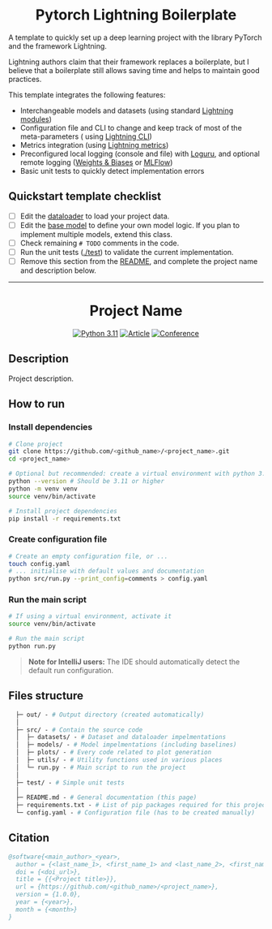<div align="center">

# Pytorch Lightning Boilerplate

</div>

A template to quickly set up a deep learning project with the library PyTorch and the framework Lightning.

Lightning authors claim that their framework replaces a boilerplate,
but I believe that a boilerplate still allows saving time and helps to maintain good practices.

This template integrates the following features:

* Interchangeable models and datasets (using standard [Lightning modules](https://pytorch-lightning.readthedocs.io/en/stable/common/lightning_module.html))
* Configuration file and CLI to change and keep track of most of the meta-parameters (
  using [Lightning CLI](https://pytorch-lightning.readthedocs.io/en/stable/common/hyperparameters.html))
* Metrics integration (using [Lightning metrics](https://pytorch-lightning.readthedocs.io/en/stable/extensions/metrics.html))
* Preconfigured local logging (console and file) with [Loguru](https://github.com/Delgan/loguru), and optional remote
  logging ([Weights & Biases](https://wandb.ai/) or [MLFlow](https://mlflow.org))
* Basic unit tests to quickly detect implementation errors

## Quickstart template checklist

- [ ] Edit the [dataloader](src/datasets/project_dataset.py) to load your project data.
- [ ] Edit the [base model](src/models/base_model.py) to define your own model logic. If you plan to implement multiple
  models, extend this class.
- [ ] Check remaining `# TODO` comments in the code.
- [ ] Run the unit tests ([./test](./test)) to validate the current implementation.
- [ ] Remove this section from the [README](README.md), and complete the project name and description below.

---

[//]: # (TODO: Remove section above)
<div align="center">

# Project Name

[//]: # (TODO: Set up badges with https://shields.io/)
[![Python 3.11](https://img.shields.io/badge/Python-3.11-informational)](https://docs.python.org/3/whatsnew/3.11.html)
[![Article](https://img.shields.io/badge/Article-doi.xxx-success)](https://www.doi.org/)
[![Conference](https://img.shields.io/badge/Conference-doi.xxx-success)](https://www.doi.org/)

</div>

## Description

[//]: # (TODO: Add a description of the project)
Project description.

## How to run

### Install dependencies

```bash
# Clone project
git clone https://github.com/<github_name>/<project_name>.git
cd <project_name>

# Optional but recommended: create a virtual environment with python 3.11
python --version # Should be 3.11 or higher
python -m venv venv
source venv/bin/activate

# Install project dependencies
pip install -r requirements.txt
 ```   

### Create configuration file

```bash
# Create an empty configuration file, or ...
touch config.yaml
# ... initialise with default values and documentation
python src/run.py --print_config=comments > config.yaml
```

### Run the main script

 ```bash
# If using a virtual environment, activate it
source venv/bin/activate

# Run the main script
python run.py
```

> **Note for IntelliJ users:**
> The IDE should automatically detect the default run configuration.

## Files structure

```graphql
  ├─ out/ - # Output directory (created automatically)
  │
  ├─ src/ - # Contain the source code
  │  ├─ datasets/ - # Dataset and dataloader impelmentations
  │  ├─ models/ - # Model impelmentations (including baselines)
  │  ├─ plots/ - # Every code related to plot generation
  │  ├─ utils/ - # Utility functions used in various places
  │  └─ run.py - # Main script to run the project
  │
  ├─ test/ - # Simple unit tests
  │
  ├─ README.md - # General documentation (this page)
  ├─ requirements.txt - # List of pip packages required for this project
  └─ config.yaml - # Configuration file (has to be created manually)
```

## Citation

[//]: # (TODO: Add citation information and/or create a CITATION.cff file, see https://docs.github.com/en/repositories/managing-your-repositorys-settings-and-features/customizing-your-repository/about-citation-files)

```bibtex
@software{<main_author>_<year>,
  author = {<last_name_1>, <first_name_1> and <last_name_2>, <first_name_2>},
  doi = {<doi_url>},
  title = {{<Project title>}},
  url = {https://github.com/<github_name>/<project_name>},
  version = {1.0.0},
  year = {<year>},
  month = {<month>}
}
```